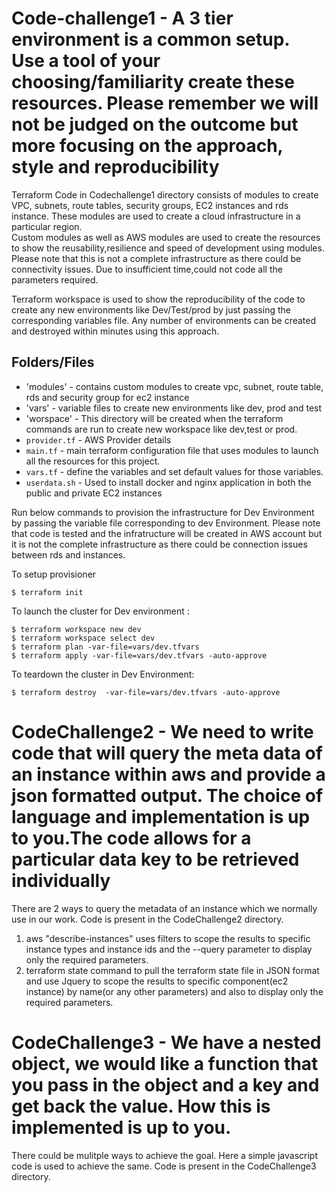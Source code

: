 # Code-challenge1 - A 3 tier environment is a common setup. Use a tool of your choosing/familiarity create these resources. Please remember we will not be judged on the outcome but more focusing on the approach, style and reproducibility
Terraform Code in Codechallenge1 directory consists of modules to create VPC, subnets, route tables, security groups, EC2 instances and rds instance. These modules are used to create a cloud infrastructure in a particular region.  
Custom modules as well as AWS modules are used to create the resources to show the reusability,resilience and speed of development using modules. Please note that this is not a complete infrastructure as there could be connectivity issues. Due to insufficient time,could not code all the parameters required.   

Terraform workspace is used to show the reproducibility of the code to create any new environments like Dev/Test/prod by just passing the corresponding variables file. Any number of environments can be created and destroyed within minutes using this approach. 

## Folders/Files
+ 'modules' - contains custom modules to create vpc, subnet, route table, rds and security group for ec2 instance
+ 'vars' - variable files to create new environments like dev, prod and test
+ 'worspace' - This directory will be created when the terraform commands are run to create new workspace like dev,test or prod.
+ `provider.tf` - AWS Provider details 
+ `main.tf` - main terraform configuration file that uses modules to launch all the resources for this project. 
+ `vars.tf` - define the variables and set default values for those variables. 
+ `userdata.sh` - Used to install docker and nginx application in both the public and private EC2 instances

Run below commands to provision the infrastructure for Dev Environment by passing the variable file corresponding to dev Environment. Please note that code is tested and the infratructure will be created in AWS account but it is not the complete infrastructure as there could be connection issues between rds and instances.  

To setup provisioner
```
$ terraform init
```

To launch the cluster for Dev environment :
```
$ terraform workspace new dev
$ terraform workspace select dev
$ terraform plan -var-file=vars/dev.tfvars
$ terraform apply -var-file=vars/dev.tfvars -auto-approve
```

To teardown the cluster in Dev Environment:
```
$ terraform destroy  -var-file=vars/dev.tfvars -auto-approve
```

# CodeChallenge2 - We need to write code that will query the meta data of an instance within aws and provide a json formatted output. The choice of language and implementation is up to you.The code allows for a particular data key to be retrieved individually

There are 2 ways to query the metadata of an instance which we normally use in our work. Code is present in the CodeChallenge2 directory.

1. aws "describe-instances" uses filters to scope the results to specific instance types and instance ids and the --query parameter to display only the required parameters. 
2. terraform state command to pull the terraform state file in JSON format and use Jquery to scope the results to specific component(ec2 instance) by name(or any other parameters) and also to display only the required parameters.

# CodeChallenge3 - We have a nested object, we would like a function that you pass in the object and a key and get back the value. How this is implemented is up to you.

There could be mulitple ways to achieve the goal. Here a simple javascript code is used to achieve the same. Code is present in the CodeChallenge3 directory.
